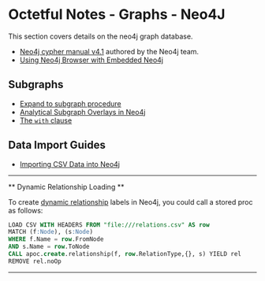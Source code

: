 # Octetful Notes - Graphs - Neo4J

This section covers details on the neo4j graph database.

* [Neo4j cypher manual v4.1](https://neo4j.com/docs/cypher-manual/current/) authored by the Neo4j team.
* [Using Neo4j Browser with Embedded Neo4j](https://graphaware.com/neo4j/2014/11/21/neo4j-browser-with-embedded.html)

## Subgraphs
- [Expand to subgraph procedure](https://neo4j.com/labs/apoc/4.1/graph-querying/expand-subgraph/)
- [Analytical Subgraph Overlays in Neo4j](https://neo4j.com/blog/analytical-subgraph-overlays-in-neo4j/)
- [The `with` clause](https://neo4j.com/docs/cypher-manual/current/clauses/with/)

## Data Import Guides
- [Importing CSV Data into Neo4j](https://neo4j.com/developer/guide-import-csv/)

---
** Dynamic Relationship Loading **

To create [dynamic relationship](https://community.neo4j.com/t/how-to-create-dynamic-relations-from-csv-with-apoc/4081) labels in Neo4j, you could call a stored proc as follows:
```sql
LOAD CSV WITH HEADERS FROM "file:///relations.csv" AS row
MATCH (f:Node), (s:Node)
WHERE f.Name = row.FromNode
AND s.Name = row.ToNode
CALL apoc.create.relationship(f, row.RelationType,{}, s) YIELD rel
REMOVE rel.noOp
```

---